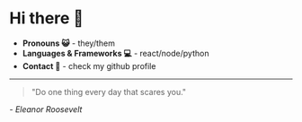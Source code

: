 # Hi there 👋

- **Pronouns 😺** - they/them
- **Languages & Frameworks 💻** - react/node/python
- **Contact 📨** - check my github profile
---

> "Do one thing every day that scares you."

*- Eleanor Roosevelt*